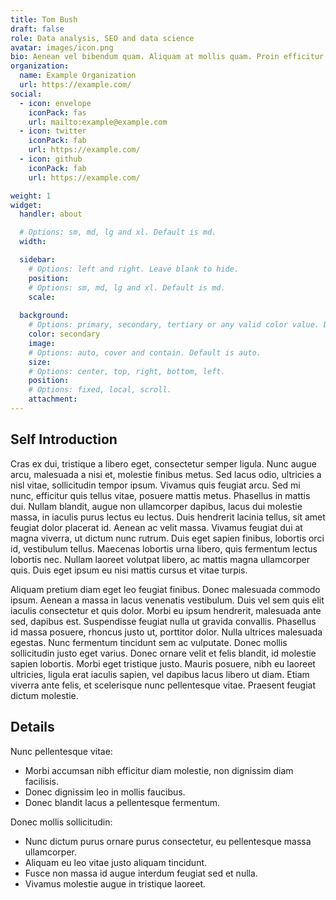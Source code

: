 ```yaml
---
title: Tom Bush
draft: false
role: Data analysis, SEO and data science
avatar: images/icon.png
bio: Aenean vel bibendum quam. Aliquam at mollis quam. Proin efficitur.
organization:
  name: Example Organization
  url: https://example.com/
social:
  - icon: envelope
    iconPack: fas
    url: mailto:example@example.com
  - icon: twitter
    iconPack: fab
    url: https://example.com/
  - icon: github
    iconPack: fab
    url: https://example.com/

weight: 1
widget:
  handler: about

  # Options: sm, md, lg and xl. Default is md.
  width:

  sidebar:
    # Options: left and right. Leave blank to hide.
    position:
    # Options: sm, md, lg and xl. Default is md.
    scale:
  
  background:
    # Options: primary, secondary, tertiary or any valid color value. Default is primary.
    color: secondary
    image:
    # Options: auto, cover and contain. Default is auto.
    size:
    # Options: center, top, right, bottom, left.
    position:
    # Options: fixed, local, scroll.
    attachment: 
---
```


## Self Introduction

Cras ex dui, tristique a libero eget, consectetur semper ligula. Nunc augue arcu, malesuada a nisi et, molestie finibus metus. Sed lacus odio, ultricies a nisl vitae, sollicitudin tempor ipsum. Vivamus quis feugiat arcu. Sed mi nunc, efficitur quis tellus vitae, posuere mattis metus. Phasellus in mattis dui. Nullam blandit, augue non ullamcorper dapibus, lacus dui molestie massa, in iaculis purus lectus eu lectus. Duis hendrerit lacinia tellus, sit amet feugiat dolor placerat id. Aenean ac velit massa. Vivamus feugiat dui at magna viverra, ut dictum nunc rutrum. Duis eget sapien finibus, lobortis orci id, vestibulum tellus. Maecenas lobortis urna libero, quis fermentum lectus lobortis nec. Nullam laoreet volutpat libero, ac mattis magna ullamcorper quis. Duis eget ipsum eu nisi mattis cursus et vitae turpis.

Aliquam pretium diam eget leo feugiat finibus. Donec malesuada commodo ipsum. Aenean a massa in lacus venenatis vestibulum. Duis vel sem quis elit iaculis consectetur et quis dolor. Morbi eu ipsum hendrerit, malesuada ante sed, dapibus est. Suspendisse feugiat nulla ut gravida convallis. Phasellus id massa posuere, rhoncus justo ut, porttitor dolor. Nulla ultrices malesuada egestas. Nunc fermentum tincidunt sem ac vulputate. Donec mollis sollicitudin justo eget varius. Donec ornare velit et felis blandit, id molestie sapien lobortis. Morbi eget tristique justo. Mauris posuere, nibh eu laoreet ultricies, ligula erat iaculis sapien, vel dapibus lacus libero ut diam. Etiam viverra ante felis, et scelerisque nunc pellentesque vitae. Praesent feugiat dictum molestie.

## Details  

Nunc pellentesque vitae:
- Morbi accumsan nibh efficitur diam molestie, non dignissim diam facilisis.
- Donec dignissim leo in mollis faucibus.
- Donec blandit lacus a pellentesque fermentum.

Donec mollis sollicitudin:
- Nunc dictum purus ornare purus consectetur, eu pellentesque massa ullamcorper.
- Aliquam eu leo vitae justo aliquam tincidunt.
- Fusce non massa id augue interdum feugiat sed et nulla.
- Vivamus molestie augue in tristique laoreet.
